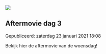 






![](https://www.youtube.com/embed/TtST4fPSxv8)


Aftermovie dag 3
-----------------





 Gepubliceerd: zaterdag 23 januari 2021 18:08
   




 Bekijk hier de aftermovie van de woensdag!
 



  







